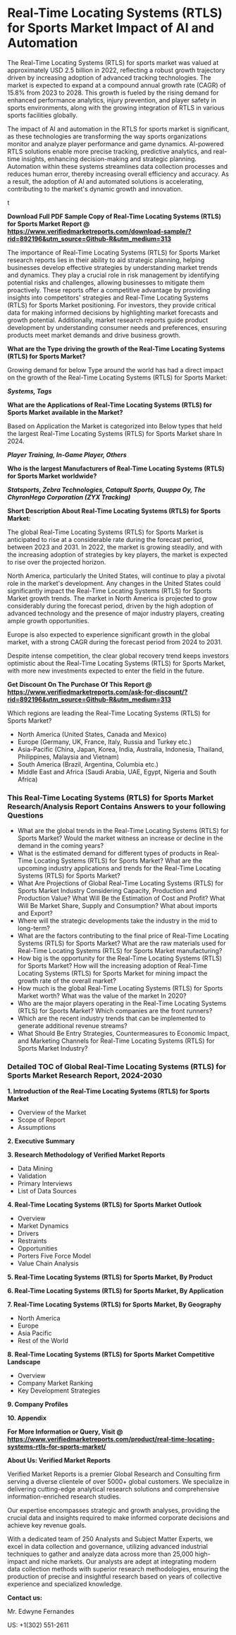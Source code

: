 <meta name="title" content="Global Real-Time Locating Systems (RTLS) for Sports Market Impact of AI and Automation"><meta name="description" content="The Real-Time Locating Systems (RTLS) for sports market was valued at approximately USD 2.5 billion in 2022, reflecting a robust growth trajectory driven by increasing"><meta name="title" content="Real-Time Locating Systems (RTLS) for Sports Market Size, Share, Scope, Trends, Growth, Opportunities, Analysis, Forecast"><h1>Real-Time Locating Systems (RTLS) for Sports Market Impact of AI and Automation</h1><p>The Real-Time Locating Systems (RTLS) for sports market was valued at approximately USD 2.5 billion in 2022, reflecting a robust growth trajectory driven by increasing adoption of advanced tracking technologies. The market is expected to expand at a compound annual growth rate (CAGR) of 15.8% from 2023 to 2028. This growth is fueled by the rising demand for enhanced performance analytics, injury prevention, and player safety in sports environments, along with the growing integration of RTLS in various sports facilities globally.</p><p>The impact of AI and automation in the RTLS for sports market is significant, as these technologies are transforming the way sports organizations monitor and analyze player performance and game dynamics. AI-powered RTLS solutions enable more precise tracking, predictive analytics, and real-time insights, enhancing decision-making and strategic planning. Automation within these systems streamlines data collection processes and reduces human error, thereby increasing overall efficiency and accuracy. As a result, the adoption of AI and automated solutions is accelerating, contributing to the market's dynamic growth and innovation.</p>t</p><p id="" class=""><strong>Download Full PDF Sample Copy of Real-Time Locating Systems (RTLS) for Sports Market Report @ <a href="https://www.verifiedmarketreports.com/download-sample/?rid=892196&utm_source=Github-R&utm_medium=313" target="_blank">https://www.verifiedmarketreports.com/download-sample/?rid=892196&utm_source=Github-R&utm_medium=313</a></strong></p><p>The importance of&nbsp;Real-Time Locating Systems (RTLS) for Sports Market research reports lies in their ability to aid strategic planning, helping businesses develop effective strategies by understanding market trends and dynamics. They play a crucial role in risk management by identifying potential risks and challenges, allowing businesses to mitigate them proactively. These reports offer a competitive advantage by providing insights into competitors' strategies and Real-Time Locating Systems (RTLS) for Sports Market positioning. For investors, they provide critical data for making informed decisions by highlighting market forecasts and growth potential. Additionally, market research reports guide product development by understanding consumer needs and preferences, ensuring products meet market demands and drive business growth.</p><p><strong>What are the&nbsp;Type driving the growth of the Real-Time Locating Systems (RTLS) for Sports Market?</strong></p><p id="" class="">Growing demand for below Type around the world has had a direct impact on the growth of the Real-Time Locating Systems (RTLS) for Sports Market:</p><em><strong>Systems, Tags</strong></em></p><strong>What are the&nbsp;Applications&nbsp;of Real-Time Locating Systems (RTLS) for Sports Market available in the Market?</strong></p><p id="" class="">Based on Application the Market is categorized into Below types that held the largest Real-Time Locating Systems (RTLS) for Sports Market share In 2024.</p><em><strong>Player Training, In-Game Player, Others</strong></em></p><strong>Who is the largest Manufacturers of Real-Time Locating Systems (RTLS) for Sports Market worldwide?</strong></p><p><em><strong>Statsports, Zebra Technologies, Catapult Sports, Quuppa Oy, The ChyronHego Corporation (ZYX Tracking)</strong></em></p><p id="" class=""><strong>Short Description About Real-Time Locating Systems (RTLS) for Sports Market:</strong></p><p>The global Real-Time Locating Systems (RTLS) for Sports Market is anticipated to rise at a considerable rate during the forecast period, between 2023 and 2031. In 2022, the market is growing steadily, and with the increasing adoption of strategies by key players, the market is expected to rise over the projected horizon.</p><p>North America, particularly the United States, will continue to play a pivotal role in the market's development. Any changes in the United States could significantly impact the Real-Time Locating Systems (RTLS) for Sports Market growth trends. The market in North America is projected to grow considerably during the forecast period, driven by the high adoption of advanced technology and the presence of major industry players, creating ample growth opportunities.</p><p>Europe is also expected to experience significant growth in the global market, with a strong CAGR during the forecast period from 2024 to 2031.</p><p>Despite intense competition, the clear global recovery trend keeps investors optimistic about the Real-Time Locating Systems (RTLS) for Sports Market, with more new investments expected to enter the field in the future.</p><p id="" class=""><strong>Get Discount On The Purchase Of This Report @ <a href="https://www.verifiedmarketreports.com/ask-for-discount/?rid=892196&utm_source=Github-R&utm_medium=313" target="_blank">https://www.verifiedmarketreports.com/ask-for-discount/?rid=892196&utm_source=Github-R&utm_medium=313</a></strong></p>Which regions are leading the Real-Time Locating Systems (RTLS) for Sports Market?</p><ul><li>North America (United States, Canada and Mexico)</li><li>Europe (Germany, UK, France, Italy, Russia and Turkey etc.)</li><li>Asia-Pacific (China, Japan, Korea, India, Australia, Indonesia, Thailand, Philippines, Malaysia and Vietnam)</li><li>South America (Brazil, Argentina, Columbia etc.)</li><li>Middle East and Africa (Saudi Arabia, UAE, Egypt, Nigeria and South Africa)</li></ul><h3 id="" class="">This Real-Time Locating Systems (RTLS) for Sports Market Research/Analysis Report Contains Answers to your following Questions</h3><ul><li>What are the global trends in the Real-Time Locating Systems (RTLS) for Sports Market? Would the market witness an increase or decline in the demand in the coming years?</li><li>What is the estimated demand for different types of products in Real-Time Locating Systems (RTLS) for Sports Market? What are the upcoming industry applications and trends for the Real-Time Locating Systems (RTLS) for Sports Market?</li><li>What Are Projections of Global Real-Time Locating Systems (RTLS) for Sports Market Industry Considering Capacity, Production and Production Value? What Will Be the Estimation of Cost and Profit? What Will Be Market Share, Supply and Consumption? What about imports and Export?</li><li>Where will the strategic developments take the industry in the mid to long-term?</li><li>What are the factors contributing to the final price of Real-Time Locating Systems (RTLS) for Sports Market? What are the raw materials used for Real-Time Locating Systems (RTLS) for Sports Market manufacturing?</li><li>How big is the opportunity for the Real-Time Locating Systems (RTLS) for Sports Market? How will the increasing adoption of Real-Time Locating Systems (RTLS) for Sports Market for mining impact the growth rate of the overall market?</li><li>How much is the global Real-Time Locating Systems (RTLS) for Sports Market worth? What was the value of the market In 2020?</li><li>Who are the major players operating in the Real-Time Locating Systems (RTLS) for Sports Market? Which companies are the front runners?</li><li>Which are the recent industry trends that can be implemented to generate additional revenue streams?</li><li>What Should Be Entry Strategies, Countermeasures to Economic Impact, and Marketing Channels for Real-Time Locating Systems (RTLS) for Sports Market Industry?</li></ul><h3 id="" class="">Detailed TOC of Global Real-Time Locating Systems (RTLS) for Sports Market Research Report, 2024-2030</h3><p id="" class=""><strong>1. Introduction of the Real-Time Locating Systems (RTLS) for Sports Market</strong></p><ul><li>Overview of the Market</li><li>Scope of Report</li><li>Assumptions</li></ul><p id="" class=""><strong>2. Executive Summary</strong></p><p id="" class=""><strong>3. Research Methodology of Verified Market Reports</strong></p><ul><li>Data Mining</li><li>Validation</li><li>Primary Interviews</li><li>List of Data Sources</li></ul><p id="" class=""><strong>4. Real-Time Locating Systems (RTLS) for Sports Market Outlook</strong></p><ul><li>Overview</li><li>Market Dynamics</li><li>Drivers</li><li>Restraints</li><li>Opportunities</li><li>Porters Five Force Model</li><li>Value Chain Analysis</li></ul><p id="" class=""><strong>5. Real-Time Locating Systems (RTLS) for Sports Market, By Product</strong></p><p id="" class=""><strong>6. Real-Time Locating Systems (RTLS) for Sports Market, By Application</strong></p><p id="" class=""><strong>7. Real-Time Locating Systems (RTLS) for Sports Market, By Geography</strong></p><ul><li>North America</li><li>Europe</li><li>Asia Pacific</li><li>Rest of the World</li></ul><p id="" class=""><strong>8. Real-Time Locating Systems (RTLS) for Sports Market Competitive Landscape</strong></p><ul><li>Overview</li><li>Company Market Ranking</li><li>Key Development Strategies</li></ul><p id="" class=""><strong>9. Company Profiles</strong></p><p id="" class=""><strong>10. Appendix</strong></p><p id="" class=""><strong>For More Information or Query, Visit @ <a href="https://www.verifiedmarketreports.com/product/real-time-locating-systems-rtls-for-sports-market/" target="_blank">https://www.verifiedmarketreports.com/product/real-time-locating-systems-rtls-for-sports-market/</a></strong></p><p id="" class=""><strong>About Us: Verified Market Reports</strong></p><p id="" class="">Verified Market Reports is a premier Global Research and Consulting firm serving a diverse clientele of over 5000+ global customers. We specialize in delivering cutting-edge analytical research solutions and comprehensive information-enriched research studies.</p><p id="" class="">Our expertise encompasses strategic and growth analyses, providing the crucial data and insights required to make informed corporate decisions and achieve key revenue goals.</p><p id="" class="">With a dedicated team of 250 Analysts and Subject Matter Experts, we excel in data collection and governance, utilizing advanced industrial techniques to gather and analyze data across more than 25,000 high-impact and niche markets. Our analysts are adept at integrating modern data collection methods with superior research methodologies, ensuring the production of precise and insightful research based on years of collective experience and specialized knowledge.</p><p id="" class=""><strong>Contact us:</strong></p><p id="" class="">Mr. Edwyne Fernandes</p><p id="" class="">US: +1(302) 551-2611</p>